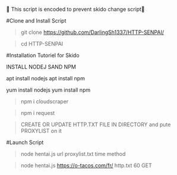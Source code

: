 🧨 This script is encoded to prevent skido change script🧨

#Clone and Install Script

> git clone https://github.com/DarlingSh1337/HTTP-SENPAI/

> cd HTTP-SENPAI


#Installation Tutoriel for Skido

INSTALL NODEJ SAND NPM

apt install nodejs
apt install npm

yum install nodejs
yum install npm


> npm i cloudscraper

> npm i request

> CREATE OR UPDATE HTTP.TXT FILE IN DIRECTORY and pute PROXYLIST on it


#Launch Script

> node hentai.js url proxylist.txt time method

> node hentai.js https://o-tacos.com/fr/ http.txt 60 GET
